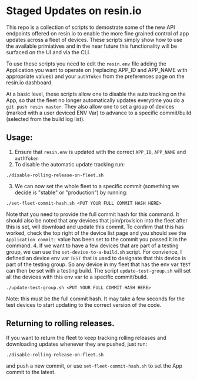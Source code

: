 # Staged Updates on resin.io

This repo is a collection of scripts to demostrate some of the new API endpoints offered on resin.io to enable the more fine grained control of app updates across a fleet of devices.
These scripts simply show how to use the available primiatives and in the near future this functionality will be surfaced on the UI and via the CLI.

To use these scripts you need to edit the `resin.env` file adding the Application you want to operate on (replacing APP_ID and APP_NAME with appropriate values) and your `authToken` from the preferences page on the resin.io dashboard.

At a basic level, these scripts allow one to disable the auto tracking on the App, so that the fleet no longer automatically updates everytime you do a `git push resin master`. They also allow one to set a group of devices (marked with a user deviced ENV Var) to advance to a specific commit/build (selected from the build log list).

## Usage:

1. Ensure that `resin.env` is updated with the correct `APP_ID`, `APP_NAME` and `authToken`
2. To disable the automatic update tracking run:
```
./disable-rolling-release-on-fleet.sh
```
3. We can now set the whole fleet to a specific commit (something we decide is "stable" or "production") by running:
```
./set-fleet-commit-hash.sh <PUT YOUR FULL COMMIT HASH HERE>
```
Note that you need to provide the full commit hash for this command. It should also be noted that any devices that join/provision into the fleet after this is set, will download and update this commit. To confirm that this has worked, check the top right of the device list page and you should see the `Application commit:` value has been set to the commit you passed it in the command.
4. If we want to have a few devices that are part of a testing group, we can use the `set-device-to-a-build.sh` script. For convience, I defined an device env var `TEST` that is used to designate that this device is part of the testing group. So any device in my fleet that has the env var `TEST` can then be set with a testing build. The script `update-test-group.sh` will set all the devices with this env var to a specific commit/build.
```
./update-test-group.sh <PUT YOUR FULL COMMIT HASH HERE>
```
Note: this must be the full commit hash. It may take a few seconds for the test devices to start updating to the correct version of the code.

## Returning to rolling releases.
If you want to return the fleet to keep tracking rolling releases and downloading updates whenever they are pushed, just run:
```
./disable-rolling-release-on-fleet.sh
```
and push a new commit, or use `set-fleet-commit-hash.sh` to set the App commit to the latest.
